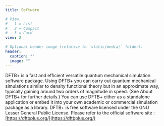 ```yaml
---
title: Software

# View.
#   1 = List
#   2 = Compact
#   3 = Card
view: 2

# Optional header image (relative to `static/media/` folder).
header:
  caption: ""
  image: ""
---
```



DFTB+ is a fast and efficient versatile quantum mechanical simulation software package. Using DFTB+ you can carry out quantum mechanical simulations similar to density functional theory but in an approximate way, typically gaining around two orders of magnitude in speed. (See About DFTB+ for further details.)
You can use DFTB+ either as a standalone application or embed it into your own academic or commercial simulation package as a library.
DFTB+ is free software licensed under the GNU Lesser General Public License. Please refer to the official software site : [https://dftbplus.org/](https://dftbplus.org/)

